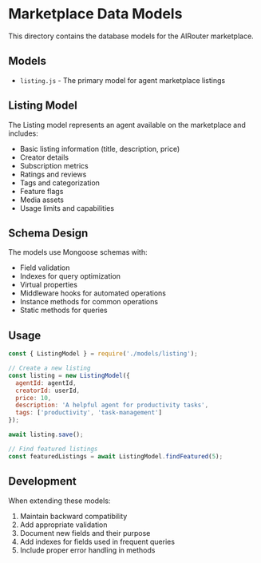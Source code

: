 # Marketplace Data Models

This directory contains the database models for the AIRouter marketplace.

## Models

- `listing.js` - The primary model for agent marketplace listings

## Listing Model

The Listing model represents an agent available on the marketplace and includes:

- Basic listing information (title, description, price)
- Creator details
- Subscription metrics
- Ratings and reviews
- Tags and categorization
- Feature flags
- Media assets
- Usage limits and capabilities

## Schema Design

The models use Mongoose schemas with:

- Field validation
- Indexes for query optimization
- Virtual properties
- Middleware hooks for automated operations
- Instance methods for common operations
- Static methods for queries

## Usage

```javascript
const { ListingModel } = require('./models/listing');

// Create a new listing
const listing = new ListingModel({
  agentId: agentId,
  creatorId: userId,
  price: 10,
  description: 'A helpful agent for productivity tasks',
  tags: ['productivity', 'task-management']
});

await listing.save();

// Find featured listings
const featuredListings = await ListingModel.findFeatured(5);
```

## Development

When extending these models:

1. Maintain backward compatibility
2. Add appropriate validation
3. Document new fields and their purpose
4. Add indexes for fields used in frequent queries
5. Include proper error handling in methods 